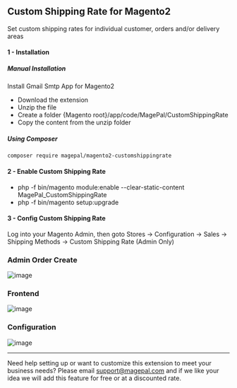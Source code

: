 ## Custom Shipping Rate for Magento2
Set custom shipping rates for individual customer, orders and/or delivery areas

#### 1 - Installation 
##### Manual Installation
Install Gmail Smtp App for Magento2
 * Download the extension
 * Unzip the file
 * Create a folder {Magento root}/app/code/MagePal/CustomShippingRate
 * Copy the content from the unzip folder


##### Using Composer

```
composer require magepal/magento2-customshippingrate
```

#### 2 -  Enable Custom Shipping Rate
 * php -f bin/magento module:enable --clear-static-content MagePal_CustomShippingRate
 * php -f bin/magento setup:upgrade

#### 3 - Config Custom Shipping Rate
Log into your Magento Admin, then goto Stores -> Configuration -> Sales -> Shipping Methods -> Custom Shipping Rate (Admin Only)


### Admin Order Create

![image](https://cloud.githubusercontent.com/assets/1415141/24302969/c0565aa6-108a-11e7-9e7c-579b83d8dcbf.png)

### Frontend

![image](https://cloud.githubusercontent.com/assets/1415141/24302598/9202baf6-1089-11e7-8396-8460a1699fdd.png)

### Configuration

![image](https://cloud.githubusercontent.com/assets/1415141/18804815/4573fa96-81ce-11e6-93bf-5b8ece97e237.png)


----

Need help setting up or want to customize this extension to meet your business needs? Please email support@magepal.com and if we like your idea we will add this feature for free or at a discounted rate.
